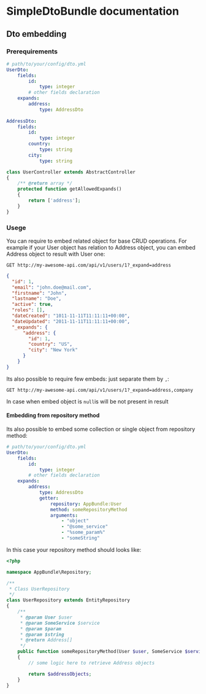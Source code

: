 # SimpleDtoBundle documentation
## Dto embedding

### Prerequirements
```yml
# path/to/your/config/dto.yml
UserDto:
    fields:
        id: 
            type: integer
        # other fields declaration
    expands:
        address:
            type: AddressDto
      
AddressDto:
    fields:
        id:
            type: integer
        country:
            type: string
        city:
            type: string
```

```php
class UserController extends AbstractController
{
    /** @return array */
    protected function getAllowedExpands()
    {
        return ['address'];
    }
}

```

### Usege
You can require to embed related object for base CRUD operations. For example if your User object has relation to Address object, you can embed Address object to result with User one:
```
GET http://my-awesome-api.com/api/v1/users/1?_expand=address
```

```json
{
  "id": 1,
  "email": "john.doe@mail.com",
  "firstname": "John",
  "lastname": "Doe",
  "active": true,
  "roles": [],
  "dateCreated": "1011-11-11T11:11:11+00:00",
  "dateUpdated": "2011-11-11T11:11:11+00:00",
  "_expands": {
      "address": {
        "id": 1,
        "country": "US",
        "city": "New York"
      }
    }
}
```
Its also possible to require few embeds: just separate them by ```,```:
```
GET http://my-awesome-api.com/api/v1/users/1?_expand=address,company
```
In case when embed object is ```null```is will be not present in result
#### Embedding from repository method
Its also possible to embed some collection or single object from repository method:
```yml
# path/to/your/config/dto.yml
UserDto:
    fields:
        id:
            type: integer
        # other fields declaration
    expands:
        address:
            type: AddressDto
            getter:
                repository: AppBundle:User
                method: someRepositoryMethod
                arguments:
                    - "object"
                    - "@some_service"
                    - "%some_param%"
                    - "someString"
```
In this case your repository method should looks like:
```php
<?php

namespace AppBundle\Repository;

/**
 * Class UserRepository
 */
class UserRepository extends EntityRepository
{
    /**
     * @param User $user
     * @param SomeService $service
     * @param $param
     * @param $string
     * @return Address[]
     */
    public function someRepositoryMethod(User $user, SomeService $service, $param, $string)
    {
        // some logic here to retrieve Address objects

        return $addressObjects;
    }
}
```

